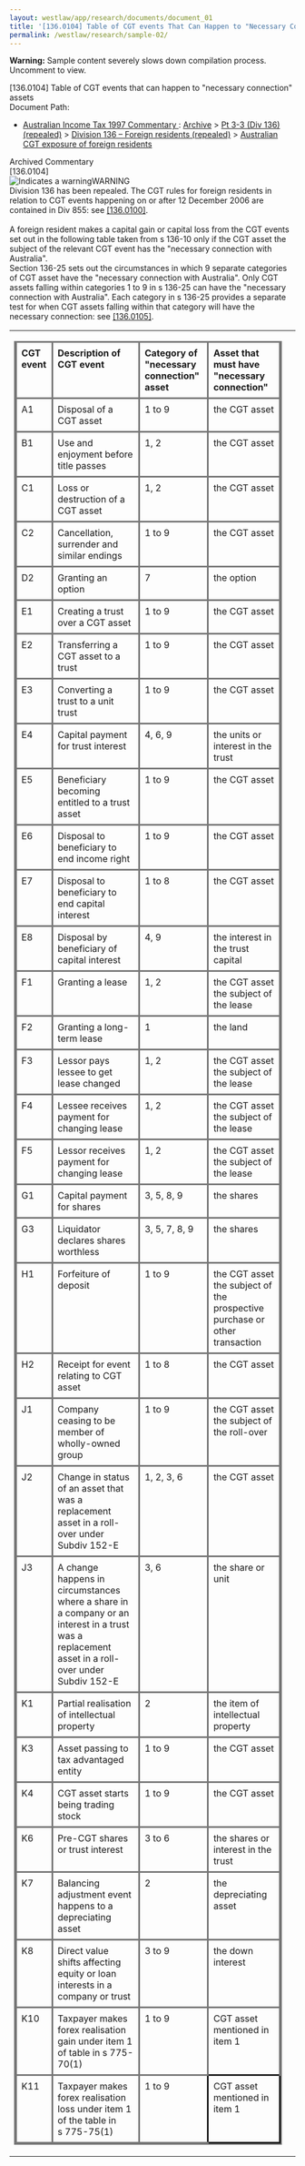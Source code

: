 ```yaml
---
layout: westlaw/app/research/documents/document_01
title: '[136.0104] Table of CGT events That Can Happen to "Necessary Connection" Assets'
permalink: /westlaw/research/sample-02/
---
```


<!--- The following is copied directly from the DOM -->

<p class="panel"><b>Warning:</b> Sample content severely slows down compilation process. Uncomment to view.</p>



<div id="documentsTabs"> <div style="display:none;" id="tabgroup"> <ul class="tabsStructure"> <li class="tab activeTab" title="Click to view the product specific version of this record."><div><a href="/maf/wlau/app/document?src=document&amp;docguid=Ifaf90c04fd6311e0b498f51455fed0bd&amp;snippets=true&amp;startChunk=1&amp;endChunk=1&amp;isTocNav=true&amp;tocDs=AUNZ_AU_LEGCOMM_TOC&amp;parentinfo=" class="tabTitle">Historic Version - Australian Income Tax 1997 Commentary </a></div></li><li id="citedDocTab" title="Click to view a list of other documents cited by this document" class="tab" style="display: none;"> <div> <a href="javascript:void(0)" class="tabTitle">Cited Documents</a> </div></li><li id="relatedDocTab" title="Click to view a list of other documents that cite this document." class="tab" style="display: none;"> <div> <a href="javascript:void(0)" class="tabTitle">Related Documents</a> </div></li></ul></div><div id="tabContainer"> <div id="selectTab"> <div id="documentContainer"><div id="docContent" class="docContent"><div class="sharedInfo"><div class="paragraphTitle"><span class="strong">[136.0104] </span>Table of CGT events that can happen to "necessary connection" assets</div><div class="wrapper" id="virtualBreadcrumb"><div class="leftMetadata strong">Document Path: </div><div class="rightMetadata"><ul><li><a href="/maf/wlau/app/toc/scan?jn-node=I603d404ea3143c69a86d8bdbc454998a&amp;stid=std-anz-pguid&amp;qlink-label=Australian Income Tax 1997 Commentary ">Australian Income Tax 1997 Commentary </a><span class="docPathProd"> : </span><a href="/maf/wlau/api/tocLocatorVM?tocguid=AUNZ_AU_LEGCOMM_TOC||Ib3a6e854790e11e38b34c0b31769e492&amp;qlink-label=Archive">Archive</a> &gt; <a href="/maf/wlau/api/tocLocatorVM?tocguid=AUNZ_AU_LEGCOMM_TOC||Ib3a6e895790e11e38b34c0b31769e492&amp;qlink-label=Pt%C2%A03-3 (Div%C2%A0136) (repealed)">Pt&nbsp;3-3 (Div&nbsp;136) (repealed)</a> &gt; <a href="/maf/wlau/api/tocLocatorVM?tocguid=AUNZ_AU_LEGCOMM_TOC||I729a5fb7794911e38b34c0b31769e492&amp;qlink-label=Division%C2%A0136%C2%A0%E2%80%93%C2%A0Foreign residents (repealed)">Division&nbsp;136&nbsp;–&nbsp;Foreign residents (repealed)</a> &gt; <a href="/maf/wlau/api/tocLocatorVM?tocguid=AUNZ_AU_LEGCOMM_TOC||I729a5fa6794911e38b34c0b31769e492&amp;qlink-label=Australian CGT exposure of foreign residents">Australian CGT exposure of foreign residents</a></li></ul></div></div></div><div id="wrapperContentLegcomm" class="resizeRelatedDocs"><div id="legislationContainer"><div class="collapsibleHeadingRepealed"><span class="textCollapsibleHeading">Archived Commentary</span><span id="arrow" class="arrowCollapsibleHeading" alt="Click to collapse the content section" title="Click to collapse the content section">&nbsp;</span></div><div id="collapsibleHeadingBody" style="display: block;"><div id="legislationContent"><div><span class="strong">[136.0104] </span><a id="anchor_I36f4b434fd5c11e0b498f51455fed0bd"></a><a id="anchor_I36f4b470fd5c11e0b498f51455fed0bd"></a><div class="warning"><div class="warningTitle"><img alt="Indicates a warning" src="/wlanz/images/global/warning.png">WARNING</div><div class="spacing">Division 136 has been repealed. The CGT rules for foreign residents in relation to CGT events happening on or after 12&nbsp;December 2006 are contained in Div&nbsp;<span text="docguid" class="printableDocGuid"></span><span class="documentLink legLink">855</span>: see <span text="docguid" class="printableDocGuid"></span><span class="documentLink legLink"><span text="docguid" class="printableDocGuid"></span><a href="/maf/wlau/app/document?&amp;src=doc&amp;docguid=Ifaf90c90fd6311e0b498f51455fed0bd&amp;hitguid=Iec4aa100fd5b11e0b498f51455fed0bd&amp;snippets=true&amp;startChunk=1&amp;endChunk=1&amp;isTocNav=true&amp;tocDs=AUNZ_AU_LEGCOMM_TOC&amp;extLink=false#anchor_Iec4aa100fd5b11e0b498f51455fed0bd" class="documentLink FLATRATE" name="docPosition" docguid="Ifaf90c90fd6311e0b498f51455fed0bd">[136.0100]</a></span>.</div></div><div>&nbsp;</div><div class="spacing">A foreign resident makes a capital gain or capital loss from the CGT events set out in the following table taken from s 136-10 only if the CGT asset the subject of the relevant CGT event has the "necessary connection with Australia".</div><div class="spacing">Section&nbsp;136-25 sets out the circumstances in which 9 separate categories of CGT asset have the "necessary connection with Australia". Only CGT assets falling within categories 1 to 9 in s 136-25 can have the "necessary connection with Australia". Each category in s 136-25 provides a separate test for when CGT assets falling within that category will have the necessary connection: see <span text="docguid" class="printableDocGuid"></span><span class="documentLink legLink"><span text="docguid" class="printableDocGuid"></span><a href="/maf/wlau/app/document?&amp;src=doc&amp;docguid=Ifaf90c65fd6311e0b498f51455fed0bd&amp;hitguid=Iebbba772fd5b11e0b498f51455fed0bd&amp;snippets=true&amp;startChunk=1&amp;endChunk=1&amp;isTocNav=true&amp;tocDs=AUNZ_AU_LEGCOMM_TOC&amp;extLink=false#anchor_Iebbba772fd5b11e0b498f51455fed0bd" class="documentLink FLATRATE" name="docPosition" docguid="Ifaf90c65fd6311e0b498f51455fed0bd">[136.0105]</a></span>.</div><div class="autosizehztal"><table><tbody><tr><td><table style="empty-cells: show; border-collapse: collapse;table-layout: auto;border:2px solid #777777;"><colgroup><col width="100*"><col width="300*"><col width="200*"><col width="300*"></colgroup><thead><tr><th style="padding:0.5em;text-align:left;vertical-align:top;border-bottom-width:1px;border-color:#777777;border-style:solid;border-right-width:1px;border-color:#777777;">CGT event</th><th style="padding:0.5em;text-align:left;vertical-align:top;border-bottom-width:1px;border-color:#777777;border-style:solid;border-right-width:1px;border-color:#777777;">Description of CGT event</th><th style="padding:0.5em;text-align:left;vertical-align:top;border-bottom-width:1px;border-color:#777777;border-style:solid;border-right-width:1px;border-color:#777777;">Category of "necessary connection" asset</th><th style="padding:0.5em;text-align:left;vertical-align:top;border-bottom-width:1px;border-color:#777777;border-style:solid;">Asset that must have "necessary connection"</th></tr></thead><tbody><tr><td style="padding:0.5em;text-align:left;vertical-align:top;border-bottom-width:1px;border-color:#777777;border-style:solid;border-right-width:1px;border-color:#777777;">A1</td><td style="padding:0.5em;text-align:left;vertical-align:top;border-bottom-width:1px;border-color:#777777;border-style:solid;border-right-width:1px;border-color:#777777;">Disposal of a CGT asset</td><td style="padding:0.5em;text-align:left;vertical-align:top;border-bottom-width:1px;border-color:#777777;border-style:solid;border-right-width:1px;border-color:#777777;">1 to 9</td><td style="padding:0.5em;text-align:left;vertical-align:top;border-bottom-width:1px;border-color:#777777;border-style:solid;">the CGT asset</td></tr><tr><td style="padding:0.5em;text-align:left;vertical-align:top;border-bottom-width:1px;border-color:#777777;border-style:solid;border-right-width:1px;border-color:#777777;">B1</td><td style="padding:0.5em;text-align:left;vertical-align:top;border-bottom-width:1px;border-color:#777777;border-style:solid;border-right-width:1px;border-color:#777777;">Use and enjoyment before title passes</td><td style="padding:0.5em;text-align:left;vertical-align:top;border-bottom-width:1px;border-color:#777777;border-style:solid;border-right-width:1px;border-color:#777777;">1, 2</td><td style="padding:0.5em;text-align:left;vertical-align:top;border-bottom-width:1px;border-color:#777777;border-style:solid;">the CGT asset</td></tr><tr><td style="padding:0.5em;text-align:left;vertical-align:top;border-bottom-width:1px;border-color:#777777;border-style:solid;border-right-width:1px;border-color:#777777;">C1</td><td style="padding:0.5em;text-align:left;vertical-align:top;border-bottom-width:1px;border-color:#777777;border-style:solid;border-right-width:1px;border-color:#777777;">Loss or destruction of a CGT asset</td><td style="padding:0.5em;text-align:left;vertical-align:top;border-bottom-width:1px;border-color:#777777;border-style:solid;border-right-width:1px;border-color:#777777;">1, 2</td><td style="padding:0.5em;text-align:left;vertical-align:top;border-bottom-width:1px;border-color:#777777;border-style:solid;">the CGT asset</td></tr><tr><td style="padding:0.5em;text-align:left;vertical-align:top;border-bottom-width:1px;border-color:#777777;border-style:solid;border-right-width:1px;border-color:#777777;">C2</td><td style="padding:0.5em;text-align:left;vertical-align:top;border-bottom-width:1px;border-color:#777777;border-style:solid;border-right-width:1px;border-color:#777777;">Cancellation, surrender and similar endings</td><td style="padding:0.5em;text-align:left;vertical-align:top;border-bottom-width:1px;border-color:#777777;border-style:solid;border-right-width:1px;border-color:#777777;">1 to 9</td><td style="padding:0.5em;text-align:left;vertical-align:top;border-bottom-width:1px;border-color:#777777;border-style:solid;">the CGT asset</td></tr><tr><td style="padding:0.5em;text-align:left;vertical-align:top;border-bottom-width:1px;border-color:#777777;border-style:solid;border-right-width:1px;border-color:#777777;">D2</td><td style="padding:0.5em;text-align:left;vertical-align:top;border-bottom-width:1px;border-color:#777777;border-style:solid;border-right-width:1px;border-color:#777777;">Granting an option</td><td style="padding:0.5em;text-align:left;vertical-align:top;border-bottom-width:1px;border-color:#777777;border-style:solid;border-right-width:1px;border-color:#777777;">7</td><td style="padding:0.5em;text-align:left;vertical-align:top;border-bottom-width:1px;border-color:#777777;border-style:solid;">the option</td></tr><tr><td style="padding:0.5em;text-align:left;vertical-align:top;border-bottom-width:1px;border-color:#777777;border-style:solid;border-right-width:1px;border-color:#777777;">E1</td><td style="padding:0.5em;text-align:left;vertical-align:top;border-bottom-width:1px;border-color:#777777;border-style:solid;border-right-width:1px;border-color:#777777;">Creating a trust over a CGT asset</td><td style="padding:0.5em;text-align:left;vertical-align:top;border-bottom-width:1px;border-color:#777777;border-style:solid;border-right-width:1px;border-color:#777777;">1 to 9</td><td style="padding:0.5em;text-align:left;vertical-align:top;border-bottom-width:1px;border-color:#777777;border-style:solid;">the CGT asset</td></tr><tr><td style="padding:0.5em;text-align:left;vertical-align:top;border-bottom-width:1px;border-color:#777777;border-style:solid;border-right-width:1px;border-color:#777777;">E2</td><td style="padding:0.5em;text-align:left;vertical-align:top;border-bottom-width:1px;border-color:#777777;border-style:solid;border-right-width:1px;border-color:#777777;">Transferring a CGT asset to a trust</td><td style="padding:0.5em;text-align:left;vertical-align:top;border-bottom-width:1px;border-color:#777777;border-style:solid;border-right-width:1px;border-color:#777777;">1 to 9</td><td style="padding:0.5em;text-align:left;vertical-align:top;border-bottom-width:1px;border-color:#777777;border-style:solid;">the CGT asset</td></tr><tr><td style="padding:0.5em;text-align:left;vertical-align:top;border-bottom-width:1px;border-color:#777777;border-style:solid;border-right-width:1px;border-color:#777777;">E3</td><td style="padding:0.5em;text-align:left;vertical-align:top;border-bottom-width:1px;border-color:#777777;border-style:solid;border-right-width:1px;border-color:#777777;">Converting a trust to a unit trust</td><td style="padding:0.5em;text-align:left;vertical-align:top;border-bottom-width:1px;border-color:#777777;border-style:solid;border-right-width:1px;border-color:#777777;">1 to 9</td><td style="padding:0.5em;text-align:left;vertical-align:top;border-bottom-width:1px;border-color:#777777;border-style:solid;">the CGT asset</td></tr><tr><td style="padding:0.5em;text-align:left;vertical-align:top;border-bottom-width:1px;border-color:#777777;border-style:solid;border-right-width:1px;border-color:#777777;">E4</td><td style="padding:0.5em;text-align:left;vertical-align:top;border-bottom-width:1px;border-color:#777777;border-style:solid;border-right-width:1px;border-color:#777777;">Capital payment for trust interest</td><td style="padding:0.5em;text-align:left;vertical-align:top;border-bottom-width:1px;border-color:#777777;border-style:solid;border-right-width:1px;border-color:#777777;">4, 6, 9</td><td style="padding:0.5em;text-align:left;vertical-align:top;border-bottom-width:1px;border-color:#777777;border-style:solid;">the units or interest in the trust</td></tr><tr><td style="padding:0.5em;text-align:left;vertical-align:top;border-bottom-width:1px;border-color:#777777;border-style:solid;border-right-width:1px;border-color:#777777;">E5</td><td style="padding:0.5em;text-align:left;vertical-align:top;border-bottom-width:1px;border-color:#777777;border-style:solid;border-right-width:1px;border-color:#777777;">Beneficiary becoming entitled to a trust asset</td><td style="padding:0.5em;text-align:left;vertical-align:top;border-bottom-width:1px;border-color:#777777;border-style:solid;border-right-width:1px;border-color:#777777;">1 to 9</td><td style="padding:0.5em;text-align:left;vertical-align:top;border-bottom-width:1px;border-color:#777777;border-style:solid;">the CGT asset</td></tr><tr><td style="padding:0.5em;text-align:left;vertical-align:top;border-bottom-width:1px;border-color:#777777;border-style:solid;border-right-width:1px;border-color:#777777;">E6</td><td style="padding:0.5em;text-align:left;vertical-align:top;border-bottom-width:1px;border-color:#777777;border-style:solid;border-right-width:1px;border-color:#777777;">Disposal to beneficiary to end income right</td><td style="padding:0.5em;text-align:left;vertical-align:top;border-bottom-width:1px;border-color:#777777;border-style:solid;border-right-width:1px;border-color:#777777;">1 to 9</td><td style="padding:0.5em;text-align:left;vertical-align:top;border-bottom-width:1px;border-color:#777777;border-style:solid;">the CGT asset</td></tr><tr><td style="padding:0.5em;text-align:left;vertical-align:top;border-bottom-width:1px;border-color:#777777;border-style:solid;border-right-width:1px;border-color:#777777;">E7</td><td style="padding:0.5em;text-align:left;vertical-align:top;border-bottom-width:1px;border-color:#777777;border-style:solid;border-right-width:1px;border-color:#777777;">Disposal to beneficiary to end capital interest</td><td style="padding:0.5em;text-align:left;vertical-align:top;border-bottom-width:1px;border-color:#777777;border-style:solid;border-right-width:1px;border-color:#777777;">1 to 8</td><td style="padding:0.5em;text-align:left;vertical-align:top;border-bottom-width:1px;border-color:#777777;border-style:solid;">the CGT asset</td></tr><tr><td style="padding:0.5em;text-align:left;vertical-align:top;border-bottom-width:1px;border-color:#777777;border-style:solid;border-right-width:1px;border-color:#777777;">E8</td><td style="padding:0.5em;text-align:left;vertical-align:top;border-bottom-width:1px;border-color:#777777;border-style:solid;border-right-width:1px;border-color:#777777;">Disposal by beneficiary of capital interest</td><td style="padding:0.5em;text-align:left;vertical-align:top;border-bottom-width:1px;border-color:#777777;border-style:solid;border-right-width:1px;border-color:#777777;">4, 9</td><td style="padding:0.5em;text-align:left;vertical-align:top;border-bottom-width:1px;border-color:#777777;border-style:solid;">the interest in the trust capital</td></tr><tr><td style="padding:0.5em;text-align:left;vertical-align:top;border-bottom-width:1px;border-color:#777777;border-style:solid;border-right-width:1px;border-color:#777777;">F1</td><td style="padding:0.5em;text-align:left;vertical-align:top;border-bottom-width:1px;border-color:#777777;border-style:solid;border-right-width:1px;border-color:#777777;">Granting a lease</td><td style="padding:0.5em;text-align:left;vertical-align:top;border-bottom-width:1px;border-color:#777777;border-style:solid;border-right-width:1px;border-color:#777777;">1, 2</td><td style="padding:0.5em;text-align:left;vertical-align:top;border-bottom-width:1px;border-color:#777777;border-style:solid;">the CGT asset the subject of the lease</td></tr><tr><td style="padding:0.5em;text-align:left;vertical-align:top;border-bottom-width:1px;border-color:#777777;border-style:solid;border-right-width:1px;border-color:#777777;">F2</td><td style="padding:0.5em;text-align:left;vertical-align:top;border-bottom-width:1px;border-color:#777777;border-style:solid;border-right-width:1px;border-color:#777777;">Granting a long-term lease</td><td style="padding:0.5em;text-align:left;vertical-align:top;border-bottom-width:1px;border-color:#777777;border-style:solid;border-right-width:1px;border-color:#777777;">1</td><td style="padding:0.5em;text-align:left;vertical-align:top;border-bottom-width:1px;border-color:#777777;border-style:solid;">the land</td></tr><tr><td style="padding:0.5em;text-align:left;vertical-align:top;border-bottom-width:1px;border-color:#777777;border-style:solid;border-right-width:1px;border-color:#777777;">F3</td><td style="padding:0.5em;text-align:left;vertical-align:top;border-bottom-width:1px;border-color:#777777;border-style:solid;border-right-width:1px;border-color:#777777;">Lessor pays lessee to get lease changed</td><td style="padding:0.5em;text-align:left;vertical-align:top;border-bottom-width:1px;border-color:#777777;border-style:solid;border-right-width:1px;border-color:#777777;">1, 2</td><td style="padding:0.5em;text-align:left;vertical-align:top;border-bottom-width:1px;border-color:#777777;border-style:solid;">the CGT asset the subject of the lease</td></tr><tr><td style="padding:0.5em;text-align:left;vertical-align:top;border-bottom-width:1px;border-color:#777777;border-style:solid;border-right-width:1px;border-color:#777777;">F4</td><td style="padding:0.5em;text-align:left;vertical-align:top;border-bottom-width:1px;border-color:#777777;border-style:solid;border-right-width:1px;border-color:#777777;">Lessee receives payment for changing lease</td><td style="padding:0.5em;text-align:left;vertical-align:top;border-bottom-width:1px;border-color:#777777;border-style:solid;border-right-width:1px;border-color:#777777;">1, 2</td><td style="padding:0.5em;text-align:left;vertical-align:top;border-bottom-width:1px;border-color:#777777;border-style:solid;">the CGT asset the subject of the lease</td></tr><tr><td style="padding:0.5em;text-align:left;vertical-align:top;border-bottom-width:1px;border-color:#777777;border-style:solid;border-right-width:1px;border-color:#777777;">F5</td><td style="padding:0.5em;text-align:left;vertical-align:top;border-bottom-width:1px;border-color:#777777;border-style:solid;border-right-width:1px;border-color:#777777;">Lessor receives payment for changing lease</td><td style="padding:0.5em;text-align:left;vertical-align:top;border-bottom-width:1px;border-color:#777777;border-style:solid;border-right-width:1px;border-color:#777777;">1, 2</td><td style="padding:0.5em;text-align:left;vertical-align:top;border-bottom-width:1px;border-color:#777777;border-style:solid;">the CGT asset the subject of the lease</td></tr><tr><td style="padding:0.5em;text-align:left;vertical-align:top;border-bottom-width:1px;border-color:#777777;border-style:solid;border-right-width:1px;border-color:#777777;">G1</td><td style="padding:0.5em;text-align:left;vertical-align:top;border-bottom-width:1px;border-color:#777777;border-style:solid;border-right-width:1px;border-color:#777777;">Capital payment for shares</td><td style="padding:0.5em;text-align:left;vertical-align:top;border-bottom-width:1px;border-color:#777777;border-style:solid;border-right-width:1px;border-color:#777777;">3, 5, 8, 9</td><td style="padding:0.5em;text-align:left;vertical-align:top;border-bottom-width:1px;border-color:#777777;border-style:solid;">the shares</td></tr><tr><td style="padding:0.5em;text-align:left;vertical-align:top;border-bottom-width:1px;border-color:#777777;border-style:solid;border-right-width:1px;border-color:#777777;">G3</td><td style="padding:0.5em;text-align:left;vertical-align:top;border-bottom-width:1px;border-color:#777777;border-style:solid;border-right-width:1px;border-color:#777777;">Liquidator declares shares worthless</td><td style="padding:0.5em;text-align:left;vertical-align:top;border-bottom-width:1px;border-color:#777777;border-style:solid;border-right-width:1px;border-color:#777777;">3, 5, 7, 8, 9</td><td style="padding:0.5em;text-align:left;vertical-align:top;border-bottom-width:1px;border-color:#777777;border-style:solid;">the shares</td></tr><tr><td style="padding:0.5em;text-align:left;vertical-align:top;border-bottom-width:1px;border-color:#777777;border-style:solid;border-right-width:1px;border-color:#777777;">H1</td><td style="padding:0.5em;text-align:left;vertical-align:top;border-bottom-width:1px;border-color:#777777;border-style:solid;border-right-width:1px;border-color:#777777;">Forfeiture of deposit</td><td style="padding:0.5em;text-align:left;vertical-align:top;border-bottom-width:1px;border-color:#777777;border-style:solid;border-right-width:1px;border-color:#777777;">1 to 9</td><td style="padding:0.5em;text-align:left;vertical-align:top;border-bottom-width:1px;border-color:#777777;border-style:solid;">the CGT asset the subject of the prospective purchase or other transaction</td></tr><tr><td style="padding:0.5em;text-align:left;vertical-align:top;border-bottom-width:1px;border-color:#777777;border-style:solid;border-right-width:1px;border-color:#777777;">H2</td><td style="padding:0.5em;text-align:left;vertical-align:top;border-bottom-width:1px;border-color:#777777;border-style:solid;border-right-width:1px;border-color:#777777;">Receipt for event relating to CGT asset</td><td style="padding:0.5em;text-align:left;vertical-align:top;border-bottom-width:1px;border-color:#777777;border-style:solid;border-right-width:1px;border-color:#777777;">1 to 8</td><td style="padding:0.5em;text-align:left;vertical-align:top;border-bottom-width:1px;border-color:#777777;border-style:solid;">the CGT asset</td></tr><tr><td style="padding:0.5em;text-align:left;vertical-align:top;border-bottom-width:1px;border-color:#777777;border-style:solid;border-right-width:1px;border-color:#777777;">J1</td><td style="padding:0.5em;text-align:left;vertical-align:top;border-bottom-width:1px;border-color:#777777;border-style:solid;border-right-width:1px;border-color:#777777;">Company ceasing to be member of wholly-owned group</td><td style="padding:0.5em;text-align:left;vertical-align:top;border-bottom-width:1px;border-color:#777777;border-style:solid;border-right-width:1px;border-color:#777777;">1 to 9</td><td style="padding:0.5em;text-align:left;vertical-align:top;border-bottom-width:1px;border-color:#777777;border-style:solid;">the CGT asset the subject of the roll-over</td></tr><tr><td style="padding:0.5em;text-align:left;vertical-align:top;border-bottom-width:1px;border-color:#777777;border-style:solid;border-right-width:1px;border-color:#777777;">J2</td><td style="padding:0.5em;text-align:left;vertical-align:top;border-bottom-width:1px;border-color:#777777;border-style:solid;border-right-width:1px;border-color:#777777;">Change in status of an asset that was a replacement asset in a roll-over under Subdiv 152-E</td><td style="padding:0.5em;text-align:left;vertical-align:top;border-bottom-width:1px;border-color:#777777;border-style:solid;border-right-width:1px;border-color:#777777;">1, 2, 3, 6</td><td style="padding:0.5em;text-align:left;vertical-align:top;border-bottom-width:1px;border-color:#777777;border-style:solid;">the CGT asset</td></tr><tr><td style="padding:0.5em;text-align:left;vertical-align:top;border-bottom-width:1px;border-color:#777777;border-style:solid;border-right-width:1px;border-color:#777777;">J3</td><td style="padding:0.5em;text-align:left;vertical-align:top;border-bottom-width:1px;border-color:#777777;border-style:solid;border-right-width:1px;border-color:#777777;">A change happens in circumstances where a share in a company or an interest in a trust was a replacement asset in a roll-over under Subdiv 152-E</td><td style="padding:0.5em;text-align:left;vertical-align:top;border-bottom-width:1px;border-color:#777777;border-style:solid;border-right-width:1px;border-color:#777777;">3, 6</td><td style="padding:0.5em;text-align:left;vertical-align:top;border-bottom-width:1px;border-color:#777777;border-style:solid;">the share or unit</td></tr><tr><td style="padding:0.5em;text-align:left;vertical-align:top;border-bottom-width:1px;border-color:#777777;border-style:solid;border-right-width:1px;border-color:#777777;">K1</td><td style="padding:0.5em;text-align:left;vertical-align:top;border-bottom-width:1px;border-color:#777777;border-style:solid;border-right-width:1px;border-color:#777777;">Partial realisation of intellectual property</td><td style="padding:0.5em;text-align:left;vertical-align:top;border-bottom-width:1px;border-color:#777777;border-style:solid;border-right-width:1px;border-color:#777777;">2</td><td style="padding:0.5em;text-align:left;vertical-align:top;border-bottom-width:1px;border-color:#777777;border-style:solid;">the item of intellectual property</td></tr><tr><td style="padding:0.5em;text-align:left;vertical-align:top;border-bottom-width:1px;border-color:#777777;border-style:solid;border-right-width:1px;border-color:#777777;">K3</td><td style="padding:0.5em;text-align:left;vertical-align:top;border-bottom-width:1px;border-color:#777777;border-style:solid;border-right-width:1px;border-color:#777777;">Asset passing to tax advantaged entity</td><td style="padding:0.5em;text-align:left;vertical-align:top;border-bottom-width:1px;border-color:#777777;border-style:solid;border-right-width:1px;border-color:#777777;">1 to 9</td><td style="padding:0.5em;text-align:left;vertical-align:top;border-bottom-width:1px;border-color:#777777;border-style:solid;">the CGT asset</td></tr><tr><td style="padding:0.5em;text-align:left;vertical-align:top;border-bottom-width:1px;border-color:#777777;border-style:solid;border-right-width:1px;border-color:#777777;">K4</td><td style="padding:0.5em;text-align:left;vertical-align:top;border-bottom-width:1px;border-color:#777777;border-style:solid;border-right-width:1px;border-color:#777777;">CGT asset starts being trading stock</td><td style="padding:0.5em;text-align:left;vertical-align:top;border-bottom-width:1px;border-color:#777777;border-style:solid;border-right-width:1px;border-color:#777777;">1 to 9</td><td style="padding:0.5em;text-align:left;vertical-align:top;border-bottom-width:1px;border-color:#777777;border-style:solid;">the CGT asset</td></tr><tr><td style="padding:0.5em;text-align:left;vertical-align:top;border-bottom-width:1px;border-color:#777777;border-style:solid;border-right-width:1px;border-color:#777777;">K6</td><td style="padding:0.5em;text-align:left;vertical-align:top;border-bottom-width:1px;border-color:#777777;border-style:solid;border-right-width:1px;border-color:#777777;">Pre-CGT shares or trust interest</td><td style="padding:0.5em;text-align:left;vertical-align:top;border-bottom-width:1px;border-color:#777777;border-style:solid;border-right-width:1px;border-color:#777777;">3 to 6</td><td style="padding:0.5em;text-align:left;vertical-align:top;border-bottom-width:1px;border-color:#777777;border-style:solid;">the shares or interest in the trust</td></tr><tr><td style="padding:0.5em;text-align:left;vertical-align:top;border-bottom-width:1px;border-color:#777777;border-style:solid;border-right-width:1px;border-color:#777777;">K7</td><td style="padding:0.5em;text-align:left;vertical-align:top;border-bottom-width:1px;border-color:#777777;border-style:solid;border-right-width:1px;border-color:#777777;">Balancing adjustment event happens to a depreciating asset</td><td style="padding:0.5em;text-align:left;vertical-align:top;border-bottom-width:1px;border-color:#777777;border-style:solid;border-right-width:1px;border-color:#777777;">2</td><td style="padding:0.5em;text-align:left;vertical-align:top;border-bottom-width:1px;border-color:#777777;border-style:solid;">the depreciating asset</td></tr><tr><td style="padding:0.5em;text-align:left;vertical-align:top;border-bottom-width:1px;border-color:#777777;border-style:solid;border-right-width:1px;border-color:#777777;">K8</td><td style="padding:0.5em;text-align:left;vertical-align:top;border-bottom-width:1px;border-color:#777777;border-style:solid;border-right-width:1px;border-color:#777777;">Direct value shifts affecting equity or loan interests in a company or trust</td><td style="padding:0.5em;text-align:left;vertical-align:top;border-bottom-width:1px;border-color:#777777;border-style:solid;border-right-width:1px;border-color:#777777;">3 to 9</td><td style="padding:0.5em;text-align:left;vertical-align:top;border-bottom-width:1px;border-color:#777777;border-style:solid;">the down interest</td></tr><tr><td style="padding:0.5em;text-align:left;vertical-align:top;border-bottom-width:1px;border-color:#777777;border-style:solid;border-right-width:1px;border-color:#777777;">K10</td><td style="padding:0.5em;text-align:left;vertical-align:top;border-bottom-width:1px;border-color:#777777;border-style:solid;border-right-width:1px;border-color:#777777;">Taxpayer makes forex realisation gain under item&nbsp;1 of table in s&nbsp;775-70(1)</td><td style="padding:0.5em;text-align:left;vertical-align:top;border-bottom-width:1px;border-color:#777777;border-style:solid;border-right-width:1px;border-color:#777777;">1 to 9</td><td style="padding:0.5em;text-align:left;vertical-align:top;border-bottom-width:1px;border-color:#777777;border-style:solid;">CGT asset mentioned in item&nbsp;1</td></tr><tr><td style="padding:0.5em;text-align:left;vertical-align:top;border-style:solid;border-right-width:1px;border-color:#777777;">K11</td><td style="padding:0.5em;text-align:left;vertical-align:top;border-style:solid;border-right-width:1px;border-color:#777777;">Taxpayer makes forex realisation loss under item&nbsp;1 of the table in s&nbsp;775-75(1)</td><td style="padding:0.5em;text-align:left;vertical-align:top;border-style:solid;border-right-width:1px;border-color:#777777;">1 to 9</td><td style="padding:0.5em;text-align:left;vertical-align:top;border-style:solid;">CGT asset mentioned in item&nbsp;1</td></tr></tbody></table></td><td id="overrideTD"></td></tr></tbody></table></div></div></div></div></div></div><div id="clear" style="clear: both; width: 90%;">&nbsp;</div></div></div></div></div></div>

